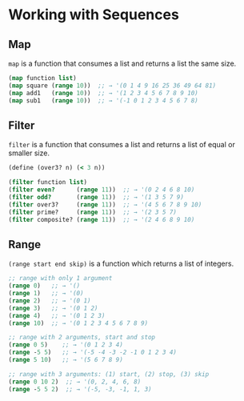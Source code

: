 # Working with Sequences

## Map

`map` is a function that consumes a list and returns a list the same size.

``` clojure
(map function list)
(map square (range 10))  ;; → '(0 1 4 9 16 25 36 49 64 81)
(map add1   (range 10))  ;; → '(1 2 3 4 5 6 7 8 9 10)
(map sub1   (range 10))  ;; → '(-1 0 1 2 3 4 5 6 7 8)
```

## Filter

`filter` is a function that consumes a list and returns a list of equal or smaller size.

``` clojure
(define (over3? n) (< 3 n))

(filter function list)
(filter even?      (range 11))  ;; → '(0 2 4 6 8 10)
(filter odd?       (range 11))  ;; → '(1 3 5 7 9)
(filter over3?     (range 11))  ;; → '(4 5 6 7 8 9 10)
(filter prime?     (range 11))  ;; → '(2 3 5 7)
(filter composite? (range 11))  ;; → '(2 4 6 8 9 10)
```

## Range

`(range start end skip)` is a function which returns a list of integers.

``` clojure
;; range with only 1 argument
(range 0)   ;; → '()
(range 1)   ;; → '(0)
(range 2)   ;; → '(0 1)
(range 3)   ;; → '(0 1 2)
(range 4)   ;; → '(0 1 2 3)
(range 10)  ;; → '(0 1 2 3 4 5 6 7 8 9)
```

``` clojure
;; range with 2 arguments, start and stop
(range 0 5)    ;; → '(0 1 2 3 4)
(range -5 5)   ;; → '(-5 -4 -3 -2 -1 0 1 2 3 4)
(range 5 10)   ;; → '(5 6 7 8 9)
```

``` clojure
;; range with 3 arguments: (1) start, (2) stop, (3) skip
(range 0 10 2)  ;; → '(0, 2, 4, 6, 8)
(range -5 5 2)  ;; → '(-5, -3, -1, 1, 3)
```
